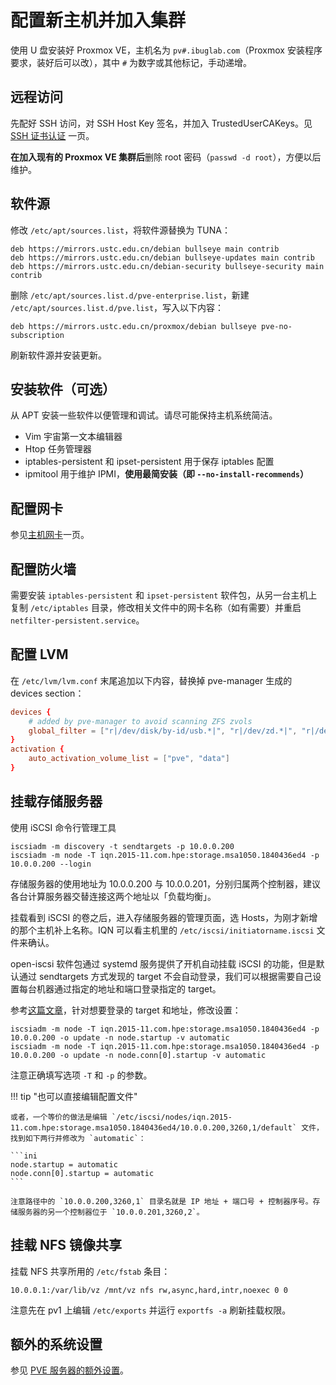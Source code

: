# 配置新主机并加入集群

使用 U 盘安装好 Proxmox VE，主机名为 `pv#.ibuglab.com`（Proxmox 安装程序要求，装好后可以改），其中 `#` 为数字或其他标记，手动递增。

## 远程访问

先配好 SSH 访问，对 SSH Host Key 签名，并加入 TrustedUserCAKeys。见 [SSH 证书认证](../ssh-ca.md) 一页。

**在加入现有的 Proxmox VE 集群后**删除 root 密码（`passwd -d root`），方便以后维护。

## 软件源

修改 `/etc/apt/sources.list`，将软件源替换为 TUNA：

```
deb https://mirrors.ustc.edu.cn/debian bullseye main contrib
deb https://mirrors.ustc.edu.cn/debian bullseye-updates main contrib
deb https://mirrors.ustc.edu.cn/debian-security bullseye-security main contrib
```

删除 `/etc/apt/sources.list.d/pve-enterprise.list`，新建 `/etc/apt/sources.list.d/pve.list`，写入以下内容：

```
deb https://mirrors.ustc.edu.cn/proxmox/debian bullseye pve-no-subscription
```

刷新软件源并安装更新。

## 安装软件（可选）

从 APT 安装一些软件以便管理和调试。请尽可能保持主机系统简洁。

- Vim 宇宙第一文本编辑器
- Htop 任务管理器
- iptables-persistent 和 ipset-persistent 用于保存 iptables 配置
- ipmitool 用于维护 IPMI，**使用最简安装（即 `--no-install-recommends`）**

## 配置网卡

参见[主机网卡](../networking/host.md)一页。

## 配置防火墙

需要安装 `iptables-persistent` 和 `ipset-persistent` 软件包，从另一台主机上复制 `/etc/iptables` 目录，修改相关文件中的网卡名称（如有需要）并重启 `netfilter-persistent.service`。

## 配置 LVM

在 `/etc/lvm/lvm.conf` 末尾追加以下内容，替换掉 pve-manager 生成的 devices section：

```conf
devices {
    # added by pve-manager to avoid scanning ZFS zvols
    global_filter = ["r|/dev/disk/by-id/usb.*|", "r|/dev/zd.*|", "r|/dev/mapper/pve-.*|" "r|/dev/mapper/.*-(vm|base)--[0-9]+--disk--[0-9]+|"]
}
activation {
    auto_activation_volume_list = ["pve", "data"]
}
```

## 挂载存储服务器

使用 iSCSI 命令行管理工具

```shell
iscsiadm -m discovery -t sendtargets -p 10.0.0.200
iscsiadm -m node -T iqn.2015-11.com.hpe:storage.msa1050.1840436ed4 -p 10.0.0.200 --login
```

存储服务器的使用地址为 10.0.0.200 与 10.0.0.201，分别归属两个控制器，建议各台计算服务器交替连接这两个地址以「负载均衡」。

挂载看到 iSCSI 的卷之后，进入存储服务器的管理页面，选 Hosts，为刚才新增的那个主机补上名称。IQN 可以看主机里的 `/etc/iscsi/initiatorname.iscsi` 文件来确认。

open-iscsi 软件包通过 systemd 服务提供了开机自动挂载 iSCSI 的功能，但是默认通过 sendtargets 方式发现的 target 不会自动登录，我们可以根据需要自己设置每台机器通过指定的地址和端口登录指定的 target。

参考[这篇文章](https://library.netapp.com/ecmdocs/ECMP1654943/html/GUID-8EC685B4-8CB6-40D8-A8D5-031A3899BCDC.html)，针对想要登录的 target 和地址，修改设置：

```shell
iscsiadm -m node -T iqn.2015-11.com.hpe:storage.msa1050.1840436ed4 -p 10.0.0.200 -o update -n node.startup -v automatic
iscsiadm -m node -T iqn.2015-11.com.hpe:storage.msa1050.1840436ed4 -p 10.0.0.200 -o update -n node.conn[0].startup -v automatic
```

注意正确填写选项 `-T` 和 `-p` 的参数。

!!! tip "也可以直接编辑配置文件"

    或者，一个等价的做法是编辑 `/etc/iscsi/nodes/iqn.2015-11.com.hpe:storage.msa1050.1840436ed4/10.0.0.200,3260,1/default` 文件，找到如下两行并修改为 `automatic`：

    ```ini
    node.startup = automatic
    node.conn[0].startup = automatic
    ```

    注意路径中的 `10.0.0.200,3260,1` 目录名就是 IP 地址 + 端口号 + 控制器序号。存储服务器的另一个控制器位于 `10.0.0.201,3260,2`。

## 挂载 NFS 镜像共享

挂载 NFS 共享所用的 `/etc/fstab` 条目：

```
10.0.0.1:/var/lib/vz /mnt/vz nfs rw,async,hard,intr,noexec 0 0
```

注意先在 pv1 上编辑 `/etc/exports` 并运行 `exportfs -a` 刷新挂载权限。

## 额外的系统设置

参见 [PVE 服务器的额外设置](../servers/pve.md#extra-settings)。
